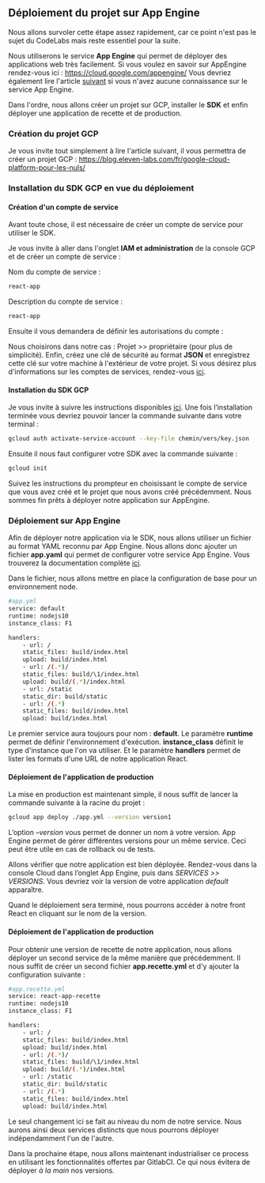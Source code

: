 ## Déploiement du projet sur App Engine

Nous allons survoler cette étape assez rapidement, car ce point n'est pas le sujet du CodeLabs mais reste essentiel pour la suite.

Nous utiliserons le service **App Engine** qui permet de déployer des applications web très facilement.
Si vous voulez en savoir sur AppEngine rendez-vous ici : https://cloud.google.com/appengine/
Vous devriez également lire l'article [suivant](https://blog.eleven-labs.com/fr/google-cloud-platform-appengine-pour-vos-projets/) si vous n'avez aucune connaissance sur le service App Engine.

Dans l'ordre, nous allons créer un projet sur GCP, installer le **SDK** et enfin déployer une application de recette et de production.


### Création du projet GCP

Je vous invite tout simplement à lire l'article suivant, il vous permettra de créer un projet GCP :
https://blog.eleven-labs.com/fr/google-cloud-platform-pour-les-nuls/

### Installation du SDK GCP en vue du déploiement
 

#### Création d'un compte de service

Avant toute chose, il est nécessaire de créer un compte de service pour utiliser le SDK.

Je vous invite à aller dans l'onglet **IAM et administration** de la console GCP et de créer un compte de service :

Nom du compte de service :
```bash
react-app
```
Description du compte de service :
```bash
react-app
```
Ensuite il vous demandera de définir les autorisations du compte :

Nous choisirons dans notre cas : Projet >> propriétaire (pour plus de simplicité).
Enfin, créez une clé de sécurité au format **JSON** et enregistrez cette clé sur votre machine à l'extérieur de votre projet.
Si vous désirez plus d'informations sur les comptes de services, rendez-vous [ici](https://cloud.google.com/compute/docs/access/service-accounts?hl=fr).

#### Installation du SDK GCP

Je vous invite à suivre les instructions disponibles [ici](https://cloud.google.com/sdk/install).
Une fois l’installation terminée vous devriez pouvoir lancer la commande suivante dans votre terminal :
```bash
gcloud auth activate-service-account --key-file chemin/vers/key.json
```
  
Ensuite il nous faut configurer votre SDK avec la commande suivante :

```bash
gcloud init
```


Suivez les instructions du prompteur en choisissant le compte de service que vous avez créé et le projet que nous avons créé précédemment.
Nous sommes fin prêts à déployer notre application sur AppEngine.

  

### Déploiement sur App Engine

  
Afin de déployer notre application via le SDK, nous allons utiliser un fichier au format YAML reconnu par App Engine.
Nous allons donc ajouter un fichier **app.yaml** qui permet de configurer votre service App Engine. Vous trouverez la documentation complète [ici](https://cloud.google.com/appengine/docs/standard/python/config/appref?hl=fr).

Dans le fichier, nous allons mettre en place la configuration de base pour un environnement node.

```bash
#app.yml
service: default
runtime: nodejs10
instance_class: F1

handlers:
    - url: /
    static_files: build/index.html
    upload: build/index.html
    - url: /(.*)/
    static_files: build/\1/index.html
    upload: build/(.*)/index.html
    - url: /static
    static_dir: build/static
    - url: /(.*)
    static_files: build/index.html
    upload: build/index.html

```


Le premier service aura toujours pour nom : **default**.
Le paramètre **runtime** permet de définir l'environnement d'exécution.
**instance_class** définit le type d'instance que l'on va utiliser.
Et le paramètre **handlers** permet de lister les formats d'une URL de notre application React.


#### Déploiement de l'application de production

La mise en production est maintenant simple, il nous suffit de lancer la commande suivante à la racine du projet :

```bash
gcloud app deploy ./app.yml --version version1
```

L’option *–version* vous permet de donner un nom à votre version. App Engine permet de gérer différentes versions pour un même service.
Ceci peut être utile en cas de rollback ou de tests.

Allons vérifier que notre application est bien déployée.
Rendez-vous dans la console Cloud dans l’onglet App Engine, puis dans *SERVICES >> VERSIONS*. Vous devriez voir la version de votre application *default* apparaître.

Quand le déploiement sera terminé, nous pourrons accéder à notre front React en cliquant sur le nom de la version.
  

#### Déploiement de l'application de production

Pour obtenir une version de recette de notre application, nous allons déployer un second service de la même manière que précédemment. Il nous suffit de créer un second fichier **app.recette.yml** et d'y ajouter la configuration suivante :

  

```bash
#app.recette.yml
service: react-app-recette
runtime: nodejs10
instance_class: F1

handlers:
    - url: /
    static_files: build/index.html
    upload: build/index.html
    - url: /(.*)/
    static_files: build/\1/index.html
    upload: build/(.*)/index.html
    - url: /static
    static_dir: build/static
    - url: /(.*)
    static_files: build/index.html
    upload: build/index.html

```

  
Le seul changement ici se fait au niveau du nom de notre service.
Nous aurons ainsi deux services distincts que nous pourrons déployer indépendamment l'un de l'autre.

Dans la prochaine étape, nous allons maintenant industrialiser ce process en utilisant les fonctionnalités offertes par GitlabCI. Ce qui nous évitera de déployer *à la main* nos versions.
